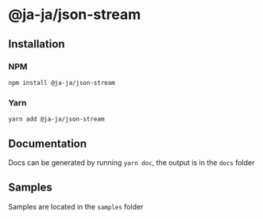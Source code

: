# @ja-ja/json-stream

## Installation

### NPM

```
npm install @ja-ja/json-stream
```

### Yarn

```
yarn add @ja-ja/json-stream
```

## Documentation

Docs can be generated by running `yarn doc`, the output is in the `docs` folder

## Samples

Samples are located in the `samples` folder
